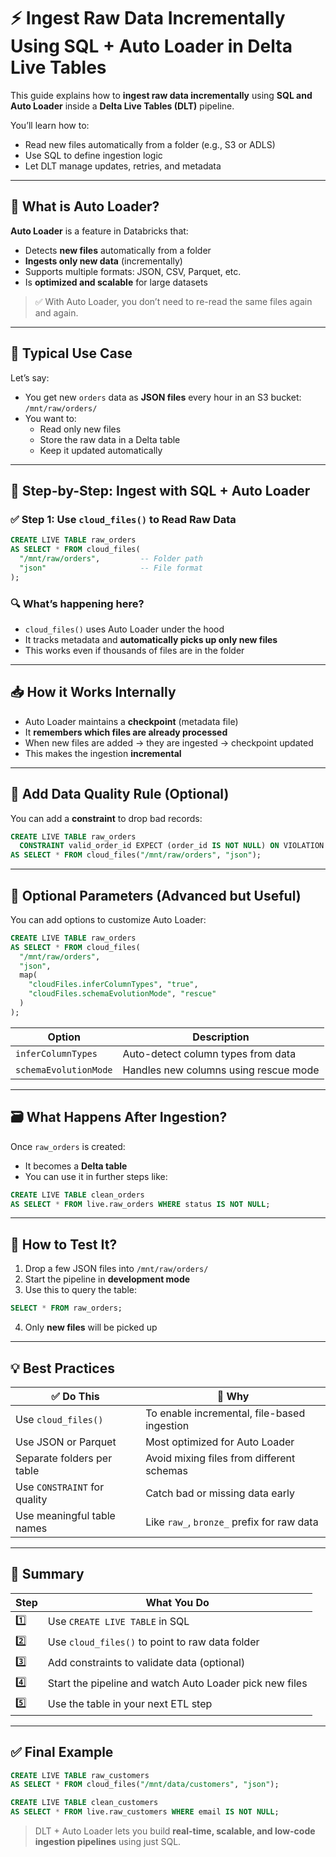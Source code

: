 # ⚡ Ingest Raw Data Incrementally Using SQL + Auto Loader in Delta Live Tables

This guide explains how to **ingest raw data incrementally** using **SQL and Auto Loader** inside a **Delta Live Tables (DLT)** pipeline.

You’ll learn how to:
- Read new files automatically from a folder (e.g., S3 or ADLS)
- Use SQL to define ingestion logic
- Let DLT manage updates, retries, and metadata

---

## 🧠 What is Auto Loader?

**Auto Loader** is a feature in Databricks that:
- Detects **new files** automatically from a folder
- **Ingests only new data** (incrementally)
- Supports multiple formats: JSON, CSV, Parquet, etc.
- Is **optimized and scalable** for large datasets

> ✅ With Auto Loader, you don’t need to re-read the same files again and again.

---

## 📂 Typical Use Case

Let’s say:
- You get new `orders` data as **JSON files** every hour in an S3 bucket:  
  `/mnt/raw/orders/`
- You want to:
  - Read only new files
  - Store the raw data in a Delta table
  - Keep it updated automatically

---

## 🔧 Step-by-Step: Ingest with SQL + Auto Loader

### ✅ Step 1: Use `cloud_files()` to Read Raw Data

```sql
CREATE LIVE TABLE raw_orders
AS SELECT * FROM cloud_files(
  "/mnt/raw/orders",         -- Folder path
  "json"                     -- File format
);
```

### 🔍 What’s happening here?

* `cloud_files()` uses Auto Loader under the hood
* It tracks metadata and **automatically picks up only new files**
* This works even if thousands of files are in the folder

---

## 📥 How it Works Internally

* Auto Loader maintains a **checkpoint** (metadata file)
* It **remembers which files are already processed**
* When new files are added → they are ingested → checkpoint updated
* This makes the ingestion **incremental**

---

## 🧪 Add Data Quality Rule (Optional)

You can add a **constraint** to drop bad records:

```sql
CREATE LIVE TABLE raw_orders
  CONSTRAINT valid_order_id EXPECT (order_id IS NOT NULL) ON VIOLATION DROP ROW
AS SELECT * FROM cloud_files("/mnt/raw/orders", "json");
```

---

## 🧰 Optional Parameters (Advanced but Useful)

You can add options to customize Auto Loader:

```sql
CREATE LIVE TABLE raw_orders
AS SELECT * FROM cloud_files(
  "/mnt/raw/orders", 
  "json",
  map(
    "cloudFiles.inferColumnTypes", "true",
    "cloudFiles.schemaEvolutionMode", "rescue"
  )
);
```

| Option                | Description                           |
| --------------------- | ------------------------------------- |
| `inferColumnTypes`    | Auto-detect column types from data    |
| `schemaEvolutionMode` | Handles new columns using rescue mode |

---

## 🗃️ What Happens After Ingestion?

Once `raw_orders` is created:

* It becomes a **Delta table**
* You can use it in further steps like:

```sql
CREATE LIVE TABLE clean_orders
AS SELECT * FROM live.raw_orders WHERE status IS NOT NULL;
```

---

## 🧪 How to Test It?

1. Drop a few JSON files into `/mnt/raw/orders/`
2. Start the pipeline in **development mode**
3. Use this to query the table:

```sql
SELECT * FROM raw_orders;
```

4. Only **new files** will be picked up

---

## 💡 Best Practices

| ✅ Do This                    | 💬 Why                                      |
| ---------------------------- | ------------------------------------------- |
| Use `cloud_files()`          | To enable incremental, file-based ingestion |
| Use JSON or Parquet          | Most optimized for Auto Loader              |
| Separate folders per table   | Avoid mixing files from different schemas   |
| Use `CONSTRAINT` for quality | Catch bad or missing data early             |
| Use meaningful table names   | Like `raw_`, `bronze_` prefix for raw data  |

---

## 📌 Summary

| Step | What You Do                                             |
| ---- | ------------------------------------------------------- |
| 1️⃣  | Use `CREATE LIVE TABLE` in SQL                          |
| 2️⃣  | Use `cloud_files()` to point to raw data folder         |
| 3️⃣  | Add constraints to validate data (optional)             |
| 4️⃣  | Start the pipeline and watch Auto Loader pick new files |
| 5️⃣  | Use the table in your next ETL step                     |

---

## ✅ Final Example

```sql
CREATE LIVE TABLE raw_customers
AS SELECT * FROM cloud_files("/mnt/data/customers", "json");

CREATE LIVE TABLE clean_customers
AS SELECT * FROM live.raw_customers WHERE email IS NOT NULL;
```

> DLT + Auto Loader lets you build **real-time, scalable, and low-code ingestion pipelines** using just SQL.
